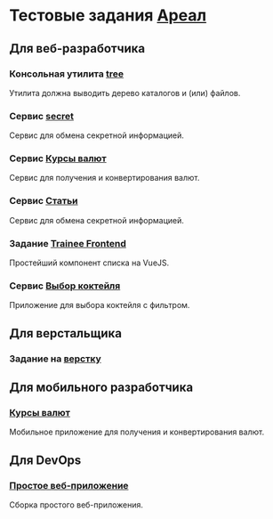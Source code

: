 # Тестовые задания [Ареал](https://arealidea.ru)

## Для веб-разработчика

### Консольная утилита [tree](/tree)
Утилита должна выводить дерево каталогов и (или) файлов.

### Сервис [secret](/secret)
Сервис для обмена секретной информацией.

### Сервис [Курсы валют](/currency-course)
Сервис для получения и конвертирования валют.

### Сервис [Статьи](/articles)
Сервис для обмена секретной информацией.

### Задание [Trainee Frontend](/trainee)
Простейший компонент списка на VueJS.

### Сервис [Выбор коктейля](/cocktail)
Приложение для выбора коктейля с фильтром.

## Для верстальщика

### Задание на [верстку](/html)

## Для мобильного разработчика

### [Курсы валют](/currency-course-mobile)
Мобильное приложение для получения и конвертирования валют.

## Для DevOps

### [Простое веб-приложение](/devops_simple_app)
Сборка простого веб-приложения.
